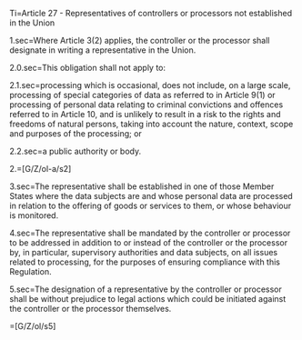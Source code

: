 Ti=Article 27 - Representatives of controllers or processors not established in the Union

1.sec=Where Article 3(2) applies, the controller or the processor shall designate in writing a representative in the Union.

2.0.sec=This obligation shall not apply to:

2.1.sec=processing which is occasional, does not include, on a large scale, processing of special categories of data as referred to in Article 9(1) or processing of personal data relating to criminal convictions and offences referred to in Article 10, and is unlikely to result in a risk to the rights and freedoms of natural persons, taking into account the nature, context, scope and purposes of the processing; or

2.2.sec=a public authority or body.

2.=[G/Z/ol-a/s2]

3.sec=The representative shall be established in one of those Member States where the data subjects are and whose personal data are processed in relation to the offering of goods or services to them, or whose behaviour is monitored.

4.sec=The representative shall be mandated by the controller or processor to be addressed in addition to or instead of the controller or the processor by, in particular, supervisory authorities and data subjects, on all issues related to processing, for the purposes of ensuring compliance with this Regulation.

5.sec=The designation of a representative by the controller or processor shall be without prejudice to legal actions which could be initiated against the controller or the processor themselves.

=[G/Z/ol/s5]
